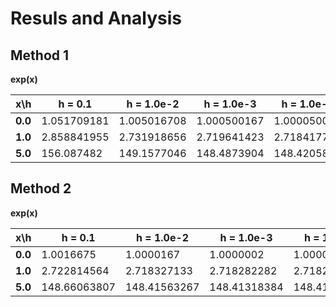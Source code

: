 # Resuls and Analysis

## Method 1

<b> exp(x) </b>

|x\h    |h = 0.1    |h = 1.0e-2 |h = 1.0e-3 |h = 1.0e-4 |h = 1.0e-5 |h = 1.0e-7     |h = 1.0e-9     |h = 1.0e-11 |Exact value  |
|---    |---        |---        |---        |---        |---        |---            |---            |---         |---          |
|**0.0**|1.051709181|1.005016708|1.000500167|1.000050002|1.000005   |1.000000049    |**1.000000083**|1.000000083 |1.0          |
|**1.0**|2.858841955|2.731918656|2.719641423|2.718417747|2.71829542 |**2.718281968**|2.718282044    |2.718314462 |2.7182818284 |
|**5.0**|156.087482 |149.1577046|148.4873904|148.42058  |148.4139012|148.413167     |**148.4131644**|148.4124823 |148.413159102|


## Method 2

<b> exp(x) </b>

|x\h    |h = 0.1     |h = 1.0e-2  |h = 1.0e-3  |h = 1.0e-4  |h = 1.0e-5      |h = 1.0e-7  |h = 1.0e-9  |h = 1.0e-11 |Exact value  |
|---    |---         |---         |---         |---         |---             |---         |---         |---         |---          |
|**0.0**|1.0016675   |1.0000167   |1.0000002   |1.000000002 |**1.0**         |0.999999999 |1.000000027 |1.000000083 |1.0          |
|**1.0**|2.722814564 |2.718327133 |2.718282282 |2.718281833 |**2.718281829** |2.718281829 |2.718281822 |2.718292258 |2.7182818284 |
|**5.0**|148.66063807|148.41563267|148.41318384|148.41315935|**148.41315910**|148.41315959|148.41316442|148.41248230|148.413159102|
